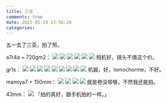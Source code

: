 ```yaml
---
title: 三亚
comments: true
date: 2023-05-29 12:56:28
categories:
---
```

五一去了三亚，拍了照。

a7r4a + 720gm2：
![](https://cdn.jsdelivr.net/gh/gaoryrt/f/202305291200542.jpg)
![](https://cdn.jsdelivr.net/gh/gaoryrt/f/202305291200521.jpg)
![](https://cdn.jsdelivr.net/gh/gaoryrt/f/202305291200536.jpg)
![](https://cdn.jsdelivr.net/gh/gaoryrt/f/202305291200535.jpg)
![](https://cdn.jsdelivr.net/gh/gaoryrt/f/202305291200541.jpg)
![](https://cdn.jsdelivr.net/gh/gaoryrt/f/202305291200534.jpg)
相机好，镜头不值这个价。


gr1s：
![](https://cdn.jsdelivr.net/gh/gaoryrt/f/202305291200539.jpg)
![](https://cdn.jsdelivr.net/gh/gaoryrt/f/202305291200530.JPG)
![](https://cdn.jsdelivr.net/gh/gaoryrt/f/202305291200528.JPG)
![](https://cdn.jsdelivr.net/gh/gaoryrt/f/202305291200525.JPG)
![](https://cdn.jsdelivr.net/gh/gaoryrt/f/202305291200527.JPG)
![](https://cdn.jsdelivr.net/gh/gaoryrt/f/202305291200531.JPG)
![](https://cdn.jsdelivr.net/gh/gaoryrt/f/202305291200524.JPG)
![](https://cdn.jsdelivr.net/gh/gaoryrt/f/202305291200529.JPG)
![](https://cdn.jsdelivr.net/gh/gaoryrt/f/202305291200526.JPG)
机器，好。lomochorme，不好。


mamiya7 + 150mm：
![](https://cdn.jsdelivr.net/gh/gaoryrt/f/202305291200538.jpg)
![](https://cdn.jsdelivr.net/gh/gaoryrt/f/202305291200537.jpg)
![](https://cdn.jsdelivr.net/gh/gaoryrt/f/202305291200533.jpg)
![](https://cdn.jsdelivr.net/gh/gaoryrt/f/202305291200523.JPG)
就是卷没带够，不然我还能拍。

43mm：
![](https://cdn.jsdelivr.net/gh/gaoryrt/f/202305291200532.jpg)
「拍的真好，跟手机拍的一样。」
